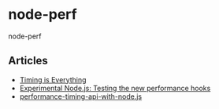# node-perf
node-perf

## Articles

+ [Timing is Everything](https://medium.com/the-node-js-collection/timing-is-everything-6d43fc9fd416)
+ [Experimental Node.js: Testing the new performance hooks](https://blog.logrocket.com/experimental-node-js-testing-the-new-performance-hooks-31fcdd2a747e/)
+ [performance-timing-api-with-node.js](https://slides.hiroppy.me/performance-timing-api-with-node.js/#23)
